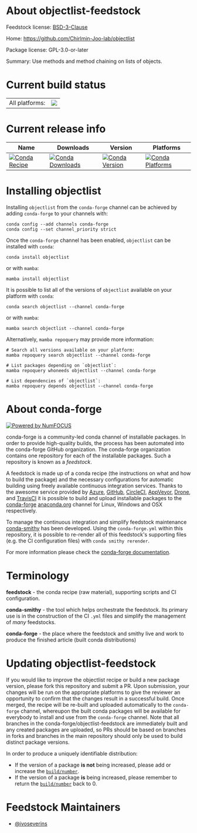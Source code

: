 About objectlist-feedstock
==========================

Feedstock license: [BSD-3-Clause](https://github.com/conda-forge/objectlist-feedstock/blob/main/LICENSE.txt)

Home: https://github.com/Chirlmin-Joo-lab/objectlist

Package license: GPL-3.0-or-later

Summary: Use methods and method chaining on lists of objects.

Current build status
====================


<table><tr><td>All platforms:</td>
    <td>
      <a href="https://dev.azure.com/conda-forge/feedstock-builds/_build/latest?definitionId=21651&branchName=main">
        <img src="https://dev.azure.com/conda-forge/feedstock-builds/_apis/build/status/objectlist-feedstock?branchName=main">
      </a>
    </td>
  </tr>
</table>

Current release info
====================

| Name | Downloads | Version | Platforms |
| --- | --- | --- | --- |
| [![Conda Recipe](https://img.shields.io/badge/recipe-objectlist-green.svg)](https://anaconda.org/conda-forge/objectlist) | [![Conda Downloads](https://img.shields.io/conda/dn/conda-forge/objectlist.svg)](https://anaconda.org/conda-forge/objectlist) | [![Conda Version](https://img.shields.io/conda/vn/conda-forge/objectlist.svg)](https://anaconda.org/conda-forge/objectlist) | [![Conda Platforms](https://img.shields.io/conda/pn/conda-forge/objectlist.svg)](https://anaconda.org/conda-forge/objectlist) |

Installing objectlist
=====================

Installing `objectlist` from the `conda-forge` channel can be achieved by adding `conda-forge` to your channels with:

```
conda config --add channels conda-forge
conda config --set channel_priority strict
```

Once the `conda-forge` channel has been enabled, `objectlist` can be installed with `conda`:

```
conda install objectlist
```

or with `mamba`:

```
mamba install objectlist
```

It is possible to list all of the versions of `objectlist` available on your platform with `conda`:

```
conda search objectlist --channel conda-forge
```

or with `mamba`:

```
mamba search objectlist --channel conda-forge
```

Alternatively, `mamba repoquery` may provide more information:

```
# Search all versions available on your platform:
mamba repoquery search objectlist --channel conda-forge

# List packages depending on `objectlist`:
mamba repoquery whoneeds objectlist --channel conda-forge

# List dependencies of `objectlist`:
mamba repoquery depends objectlist --channel conda-forge
```


About conda-forge
=================

[![Powered by
NumFOCUS](https://img.shields.io/badge/powered%20by-NumFOCUS-orange.svg?style=flat&colorA=E1523D&colorB=007D8A)](https://numfocus.org)

conda-forge is a community-led conda channel of installable packages.
In order to provide high-quality builds, the process has been automated into the
conda-forge GitHub organization. The conda-forge organization contains one repository
for each of the installable packages. Such a repository is known as a *feedstock*.

A feedstock is made up of a conda recipe (the instructions on what and how to build
the package) and the necessary configurations for automatic building using freely
available continuous integration services. Thanks to the awesome service provided by
[Azure](https://azure.microsoft.com/en-us/services/devops/), [GitHub](https://github.com/),
[CircleCI](https://circleci.com/), [AppVeyor](https://www.appveyor.com/),
[Drone](https://cloud.drone.io/welcome), and [TravisCI](https://travis-ci.com/)
it is possible to build and upload installable packages to the
[conda-forge](https://anaconda.org/conda-forge) [anaconda.org](https://anaconda.org/)
channel for Linux, Windows and OSX respectively.

To manage the continuous integration and simplify feedstock maintenance
[conda-smithy](https://github.com/conda-forge/conda-smithy) has been developed.
Using the ``conda-forge.yml`` within this repository, it is possible to re-render all of
this feedstock's supporting files (e.g. the CI configuration files) with ``conda smithy rerender``.

For more information please check the [conda-forge documentation](https://conda-forge.org/docs/).

Terminology
===========

**feedstock** - the conda recipe (raw material), supporting scripts and CI configuration.

**conda-smithy** - the tool which helps orchestrate the feedstock.
                   Its primary use is in the construction of the CI ``.yml`` files
                   and simplify the management of *many* feedstocks.

**conda-forge** - the place where the feedstock and smithy live and work to
                  produce the finished article (built conda distributions)


Updating objectlist-feedstock
=============================

If you would like to improve the objectlist recipe or build a new
package version, please fork this repository and submit a PR. Upon submission,
your changes will be run on the appropriate platforms to give the reviewer an
opportunity to confirm that the changes result in a successful build. Once
merged, the recipe will be re-built and uploaded automatically to the
`conda-forge` channel, whereupon the built conda packages will be available for
everybody to install and use from the `conda-forge` channel.
Note that all branches in the conda-forge/objectlist-feedstock are
immediately built and any created packages are uploaded, so PRs should be based
on branches in forks and branches in the main repository should only be used to
build distinct package versions.

In order to produce a uniquely identifiable distribution:
 * If the version of a package **is not** being increased, please add or increase
   the [``build/number``](https://docs.conda.io/projects/conda-build/en/latest/resources/define-metadata.html#build-number-and-string).
 * If the version of a package **is** being increased, please remember to return
   the [``build/number``](https://docs.conda.io/projects/conda-build/en/latest/resources/define-metadata.html#build-number-and-string)
   back to 0.

Feedstock Maintainers
=====================

* [@ivoseverins](https://github.com/ivoseverins/)

